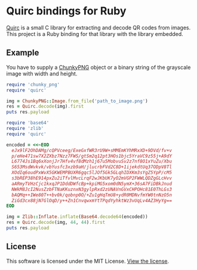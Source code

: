 # Quirc bindings for Ruby

[Quirc](https://github.com/dlbeer/quirc) is a small C library for extracting and decode QR codes from images.
This project is a Ruby binding for that library with the library embedded.

## Example
You have to supply a [ChunkyPNG](http://chunkypng.com/) object or a binary string of the grayscale image with width and height.
```ruby
require 'chunky_png'
require 'quirc'

img = ChunkyPNG::Image.from_file('path_to_image.png')
res = Quirc.decode(img).first
puts res.payload
```

```ruby
require 'base64'
require 'zlib'
require 'quirc'

encoded = <<~EOD
  eJx9lF2OhDAMg/cQPVceeg/ExeGxfWR3rU9W+sMMEmKYhMRxXD+9DVd/fv+v
  p/eHe471sw7X2ZXbz7Nzz7FWS/gtSm2q12pt3HOs1bjc5YraVC9z55j+A9dY
  L6774Js1Bq6xXonjJr7Hfv4vf8dMzh1j67u5MobvuSv2z7nf8O1xYuZu/Xbu
  S653MsdWvkvk/vbYusfc3xzb9aH/jlucrbFVd2C8D+1ijekdtUq37ODpV8Tl
  XOdIq6oudPxWvX5GKWEMPBUXR6gqc5lJOf5Gk5GLqhIDXKm3sYgZ5YpP/cM5
  s3bREP38hE914pxZu2iTfvlMvcLrqF2wJKbUK7yO2mVGP2FWWLQDZgGLcHvv
  aARmyTVHzCjc1kxqJP1DddDWfcBp+kpiMG5xom0dN5ymX+36sA7FiDBkJnud
  NWkM8JcI2NusZzbFTNaKKuznxN3gylpRxd2zUNAVnGVxCHPOHc81E0ThLGs3
  bAQMq++IWe80T++bv0k/qobnp0O/+Zu1gHqTmU8+ydR0MDNvfmYW0tnNzO5n
  ZiGd3cx88jN7GlOqD/y++Zn1CnvqwxmYtTPqdYyhktWz3vUqLv4AZ3HyYg==
EOD

img = Zlib::Inflate.inflate(Base64.decode64(encoded))
res = Quirc.decode(img, 44, 44).first
puts res.payload
```

## License
This software is licensed under the MIT License. [View the license](LICENSE).
